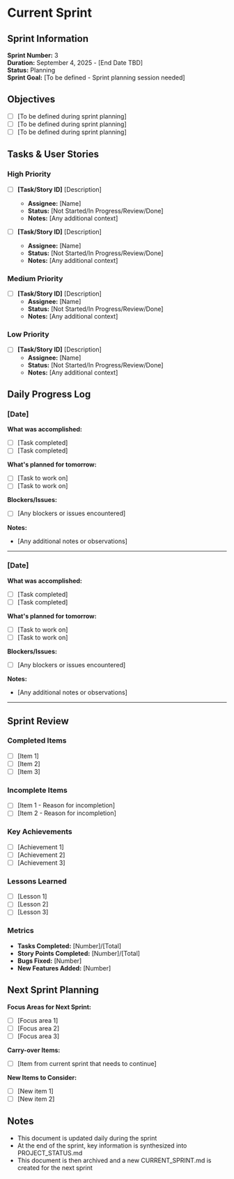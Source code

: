 # Current Sprint

## Sprint Information
**Sprint Number:** 3  
**Duration:** September 4, 2025 - [End Date TBD]  
**Status:** Planning  
**Sprint Goal:** [To be defined - Sprint planning session needed]

## Objectives
- [ ] [To be defined during sprint planning]
- [ ] [To be defined during sprint planning]
- [ ] [To be defined during sprint planning]

## Tasks & User Stories

### High Priority
- [ ] **[Task/Story ID]** [Description]
  - **Assignee:** [Name]
  - **Status:** [Not Started/In Progress/Review/Done]
  - **Notes:** [Any additional context]

- [ ] **[Task/Story ID]** [Description]
  - **Assignee:** [Name]
  - **Status:** [Not Started/In Progress/Review/Done]
  - **Notes:** [Any additional context]

### Medium Priority
- [ ] **[Task/Story ID]** [Description]
  - **Assignee:** [Name]
  - **Status:** [Not Started/In Progress/Review/Done]
  - **Notes:** [Any additional context]

### Low Priority
- [ ] **[Task/Story ID]** [Description]
  - **Assignee:** [Name]
  - **Status:** [Not Started/In Progress/Review/Done]
  - **Notes:** [Any additional context]

## Daily Progress Log

### [Date]
**What was accomplished:**
- [ ] [Task completed]
- [ ] [Task completed]

**What's planned for tomorrow:**
- [ ] [Task to work on]
- [ ] [Task to work on]

**Blockers/Issues:**
- [ ] [Any blockers or issues encountered]

**Notes:**
- [Any additional notes or observations]

---

### [Date]
**What was accomplished:**
- [ ] [Task completed]
- [ ] [Task completed]

**What's planned for tomorrow:**
- [ ] [Task to work on]
- [ ] [Task to work on]

**Blockers/Issues:**
- [ ] [Any blockers or issues encountered]

**Notes:**
- [Any additional notes or observations]

---

## Sprint Review

### Completed Items
- [ ] [Item 1]
- [ ] [Item 2]
- [ ] [Item 3]

### Incomplete Items
- [ ] [Item 1 - Reason for incompletion]
- [ ] [Item 2 - Reason for incompletion]

### Key Achievements
- [ ] [Achievement 1]
- [ ] [Achievement 2]
- [ ] [Achievement 3]

### Lessons Learned
- [ ] [Lesson 1]
- [ ] [Lesson 2]
- [ ] [Lesson 3]

### Metrics
- **Tasks Completed:** [Number]/[Total]
- **Story Points Completed:** [Number]/[Total]
- **Bugs Fixed:** [Number]
- **New Features Added:** [Number]

## Next Sprint Planning
**Focus Areas for Next Sprint:**
- [ ] [Focus area 1]
- [ ] [Focus area 2]
- [ ] [Focus area 3]

**Carry-over Items:**
- [ ] [Item from current sprint that needs to continue]

**New Items to Consider:**
- [ ] [New item 1]
- [ ] [New item 2]

## Notes
- This document is updated daily during the sprint
- At the end of the sprint, key information is synthesized into PROJECT_STATUS.md
- This document is then archived and a new CURRENT_SPRINT.md is created for the next sprint
